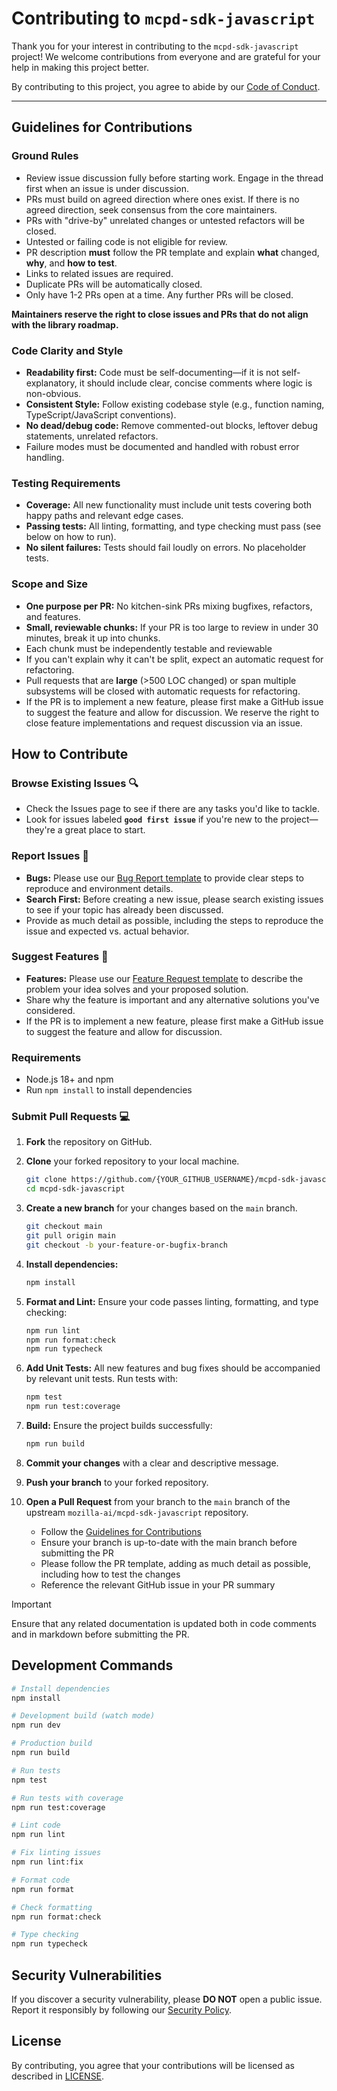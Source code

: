 # Contributing to `mcpd-sdk-javascript`

Thank you for your interest in contributing to the `mcpd-sdk-javascript` project!
We welcome contributions from everyone and are grateful for your help in making this project better.

By contributing to this project, you agree to abide by our [Code of Conduct](CODE_OF_CONDUCT.md).

---

## **Guidelines for Contributions**

### Ground Rules

- Review issue discussion fully before starting work. Engage in the thread first when an issue is under discussion.
- PRs must build on agreed direction where ones exist. If there is no agreed direction, seek consensus from the core maintainers.
- PRs with "drive-by" unrelated changes or untested refactors will be closed.
- Untested or failing code is not eligible for review.
- PR description **must** follow the PR template and explain **what** changed, **why**, and **how to test**.
- Links to related issues are required.
- Duplicate PRs will be automatically closed.
- Only have 1-2 PRs open at a time. Any further PRs will be closed.

**Maintainers reserve the right to close issues and PRs that do not align with the library roadmap.**

### Code Clarity and Style

- **Readability first:** Code must be self-documenting—if it is not self-explanatory, it should include clear, concise comments where logic is non-obvious.
- **Consistent Style:** Follow existing codebase style (e.g., function naming, TypeScript/JavaScript conventions).
- **No dead/debug code:** Remove commented-out blocks, leftover debug statements, unrelated refactors.
- Failure modes must be documented and handled with robust error handling.

### Testing Requirements

- **Coverage:** All new functionality must include unit tests covering both happy paths and relevant edge cases.
- **Passing tests:** All linting, formatting, and type checking must pass (see below on how to run).
- **No silent failures:** Tests should fail loudly on errors. No placeholder tests.

### Scope and Size

- **One purpose per PR:** No kitchen-sink PRs mixing bugfixes, refactors, and features.
- **Small, reviewable chunks:** If your PR is too large to review in under 30 minutes, break it up into chunks.
- Each chunk must be independently testable and reviewable
- If you can't explain why it can't be split, expect an automatic request for refactoring.
- Pull requests that are **large** (>500 LOC changed) or span multiple subsystems will be closed with automatic requests for refactoring.
- If the PR is to implement a new feature, please first make a GitHub issue to suggest the feature and allow for discussion. We reserve the right to close feature implementations and request discussion via an issue.

## How to Contribute

### **Browse Existing Issues** 🔍
- Check the Issues page to see if there are any tasks you'd like to tackle.
- Look for issues labeled **`good first issue`** if you're new to the project—they're a great place to start.

### **Report Issues** 🐛
- **Bugs:** Please use our [Bug Report template](.github/ISSUE_TEMPLATE/bug_report.yaml) to provide clear steps to reproduce and environment details.
- **Search First:** Before creating a new issue, please search existing issues to see if your topic has already been discussed.
- Provide as much detail as possible, including the steps to reproduce the issue and expected vs. actual behavior.

### **Suggest Features** 🚀
- **Features:** Please use our [Feature Request template](.github/ISSUE_TEMPLATE/feature_request.yaml) to describe the problem your idea solves and your proposed solution.
- Share why the feature is important and any alternative solutions you've considered.
- If the PR is to implement a new feature, please first make a GitHub issue to suggest the feature and allow for discussion.

### Requirements

* Node.js 18+ and npm
* Run `npm install` to install dependencies

### **Submit Pull Requests** 💻

1. **Fork** the repository on GitHub.
2. **Clone** your forked repository to your local machine.
    ```bash
    git clone https://github.com/{YOUR_GITHUB_USERNAME}/mcpd-sdk-javascript.git
    cd mcpd-sdk-javascript
    ```
3. **Create a new branch** for your changes based on the `main` branch.
    ```bash
    git checkout main
    git pull origin main
    git checkout -b your-feature-or-bugfix-branch
    ```
4. **Install dependencies:**
   ```bash
   npm install
   ```
5. **Format and Lint:** Ensure your code passes linting, formatting, and type checking:
   ```bash
   npm run lint
   npm run format:check
   npm run typecheck
   ```
6. **Add Unit Tests:** All new features and bug fixes should be accompanied by relevant unit tests. Run tests with:
   ```bash
   npm test
   npm run test:coverage
   ```
7. **Build:** Ensure the project builds successfully:
   ```bash
   npm run build
   ```
8. **Commit your changes** with a clear and descriptive message.

9. **Push your branch** to your forked repository.

10. **Open a Pull Request** from your branch to the `main` branch of the upstream `mozilla-ai/mcpd-sdk-javascript` repository.
    - Follow the [Guidelines for Contributions](#guidelines-for-contributions)
    - Ensure your branch is up-to-date with the main branch before submitting the PR
    - Please follow the PR template, adding as much detail as possible, including how to test the changes
    - Reference the relevant GitHub issue in your PR summary

> [!IMPORTANT]
> Ensure that any related documentation is updated both in code comments and in markdown before submitting the PR.

## Development Commands

```bash
# Install dependencies
npm install

# Development build (watch mode)
npm run dev

# Production build
npm run build

# Run tests
npm test

# Run tests with coverage
npm run test:coverage

# Lint code
npm run lint

# Fix linting issues
npm run lint:fix

# Format code
npm run format

# Check formatting
npm run format:check

# Type checking
npm run typecheck
```

## Security Vulnerabilities

If you discover a security vulnerability, please **DO NOT** open a public issue. Report it responsibly by following our [Security Policy](SECURITY.md).

## License

By contributing, you agree that your contributions will be licensed as described in [LICENSE](LICENSE).